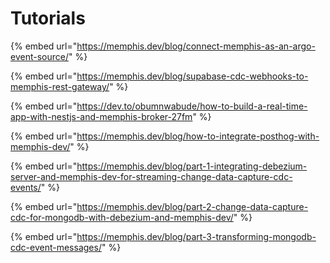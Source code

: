 # Tutorials

{% embed url="https://memphis.dev/blog/connect-memphis-as-an-argo-event-source/" %}

{% embed url="https://memphis.dev/blog/supabase-cdc-webhooks-to-memphis-rest-gateway/" %}

{% embed url="https://dev.to/obumnwabude/how-to-build-a-real-time-app-with-nestjs-and-memphis-broker-27fm" %}

{% embed url="https://memphis.dev/blog/how-to-integrate-posthog-with-memphis-dev/" %}

{% embed url="https://memphis.dev/blog/part-1-integrating-debezium-server-and-memphis-dev-for-streaming-change-data-capture-cdc-events/" %}

{% embed url="https://memphis.dev/blog/part-2-change-data-capture-cdc-for-mongodb-with-debezium-and-memphis-dev/" %}

{% embed url="https://memphis.dev/blog/part-3-transforming-mongodb-cdc-event-messages/" %}

